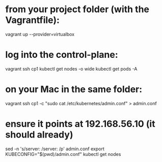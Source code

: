 # from your project folder (with the Vagrantfile):
vagrant up --provider=virtualbox

# log into the control-plane:
vagrant ssh cp1
kubectl get nodes -o wide
kubectl get pods -A

# on your Mac in the same folder:
vagrant ssh cp1 -c "sudo cat /etc/kubernetes/admin.conf" > admin.conf
# ensure it points at 192.168.56.10 (it should already)
sed -n 's/server: /server: /p' admin.conf
export KUBECONFIG="$(pwd)/admin.conf"
kubectl get nodes
